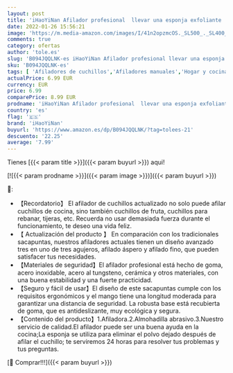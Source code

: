 ```yaml
---
layout: post
title: 'iHaoYiNan Afilador profesional  llevar una esponja exfoliante   afilador de cuchillos de cocina  afilador manual  apto para cuchillos de cocina  tijeras  etc. Seguro y fácil de usar.'
date: 2022-01-26 15:56:21
image: 'https://m.media-amazon.com/images/I/41n2opzmcOS._SL500_._SL400_.jpg'
comments: true
category: ofertas
author: 'tole.es'
slug: 'B094JQQLNK-es iHaoYiNan Afilador profesional llevar una esponja...'
sku: 'B094JQQLNK-es'
tags: [ 'Afiladores de cuchillos','Afiladores manuales','Hogar y cocina','Utensilios de cocina','ihaoyinan','tijeras', ]
actualPrice: 6.99 EUR
currency: EUR
price: 6.99
comparePrice: 8.99 EUR
prodname: 'iHaoYiNan Afilador profesional  llevar una esponja exfoliante   afilador de cuchillos de cocina  afilador manual  apto para cuchillos de cocina  tijeras  etc. Seguro y fácil de usar.'
country: 'es'
flag: '🇪🇸'
brand: 'iHaoYiNan'
buyurl: 'https://www.amazon.es/dp/B094JQQLNK/?tag=tolees-21'
descuento: '22.25'
average: '7.99'
---
```


Tienes [{{< param title >}}]({{< param buyurl >}}) aqui!

[![{{< param prodname >}}]({{< param image >}})]({{< param buyurl >}})

🔎:

- 【Recordatorio】 El afilador de cuchillos actualizado no solo puede afilar cuchillos de cocina, sino también cuchillos de fruta, cuchillos para rebanar, tijeras, etc. Recuerda no usar demasiada fuerza durante el funcionamiento, te deseo una vida feliz.
- 【 Actualización del producto 】 En comparación con los tradicionales sacapuntas, nuestros afiladores actuales tienen un diseño avanzado tres en uno de tres agujeros, afilado áspero y afilado fino, que pueden satisfacer tus necesidades.
- 【Materiales de seguridad】El afilador profesional está hecho de goma, acero inoxidable, acero al tungsteno, cerámica y otros materiales, con una buena estabilidad y una fuerte practicidad.
- 【Seguro y fácil de usar】El diseño de este sacapuntas cumple con los requisitos ergonómicos y el mango tiene una longitud moderada para garantizar una distancia de seguridad. La robusta base está recubierta de goma, que es antideslizante, muy ecológica y segura.
- 【Contenido del producto】1.Afiladora.2.Almohadilla abrasivo.3.Nuestro servicio de calidad.El afilador puede ser una buena ayuda en la cocina;La esponja se utiliza para eliminar el polvo dejado después de afilar el cuchillo; te serviremos 24 horas para resolver tus problemas y tus preguntas.

[🛒 Comprar!!!]({{< param buyurl >}})
